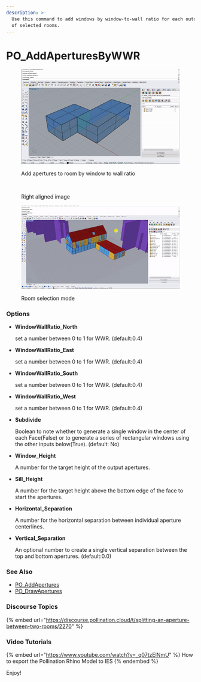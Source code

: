 ```yaml
---
description: >-
  Use this command to add windows by window-to-wall ratio for each outdoor wall
  of selected rooms.
---
```


# PO\_AddAperturesByWWR

<div>

<figure><img src="../pollination-commands-for-rhino/img/PO_AddAperturesByWWR.gif" alt=""><figcaption><p>Add apertures to room by window to wall ratio</p></figcaption></figure>

 

<figure><img src="https://discourse.pollination.cloud/uploads/default/original/2X/4/418a84b441faa7d475f0d3fa3adbb8d27032c365.png" alt=""><figcaption><p>Right aligned image</p></figcaption></figure>

 

<figure><img src="../../.gitbook/assets/RoomSelectionOFF.gif" alt=""><figcaption><p>Room selection mode</p></figcaption></figure>

</div>

### Options

*   **WindowWallRatio\_North**

    set a number between 0 to 1 for WWR. (default:0.4)
*   **WindowWallRatio\_East**

    set a number between 0 to 1 for WWR. (default:0.4)
*   **WindowWallRatio\_South**

    set a number between 0 to 1 for WWR. (default:0.4)
*   **WindowWallRatio\_West**

    set a number between 0 to 1 for WWR. (default:0.4)
*   **Subdivide**

    Boolean to note whether to generate a single window in the center of each Face(False) or to generate a series of rectangular windows using the other inputs below(True). (default: No)
*   **Window\_Height**

    A number for the target height of the output apertures.
*   **Sill\_Height**

    A number for the target height above the bottom edge of the face to start the apertures.
*   **Horizontal\_Separation**

    A number for the horizontal separation between individual aperture centerlines.
*   **Vertical\_Separation**

    An optional number to create a single vertical separation between the top and bottom apertures. (default:0.0)

### See Also

* [PO\_AddApertures](po\_addaperturesbywwr.md)
* [PO\_DrawApertures](po\_drawapertures.md)

### Discourse Topics

{% embed url="https://discourse.pollination.cloud/t/splitting-an-aperture-between-two-rooms/2270" %}

### Video Tutorials

{% embed url="https://www.youtube.com/watch?v=_q07tzElNmU" %}
How to export the Pollination Rhino Model to IES
{% endembed %}

Enjoy!
